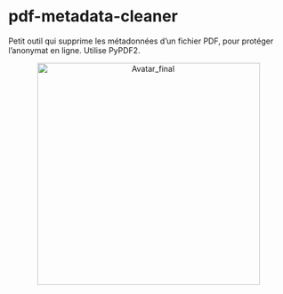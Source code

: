 # pdf-metadata-cleaner
Petit outil qui supprime les métadonnées d’un fichier PDF, pour protéger l’anonymat en ligne. Utilise PyPDF2.
<p align="center">
  <img src="/../Port_Scanner/assets/Avatar_final.jpg" alt="Avatar_final" width="400"/>
</p>
